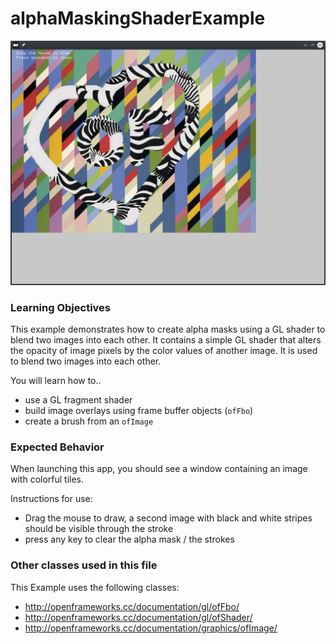 # alphaMaskingShaderExample

![Screenshot of alphaMaskingShaderExample](alphaMaskingShaderExample.png)

### Learning Objectives

This example demonstrates how to create alpha masks using a GL shader to blend two images into each other. It contains a simple GL shader that alters the opacity of image pixels by the color values of another image. It is used to blend two images into each other.

You will learn how to..
* use a GL fragment shader
* build image overlays using frame buffer objects (`ofFbo`)
* create a brush from an `ofImage`


### Expected Behavior

When launching this app, you should see a window containing an image with colorful tiles.

Instructions for use:

* Drag the mouse to draw, a second image with black and white stripes should be visible through the stroke
* press any key to clear the alpha mask / the strokes

### Other classes used in this file

This Example uses the following classes:

* http://openframeworks.cc/documentation/gl/ofFbo/
* http://openframeworks.cc/documentation/gl/ofShader/
* http://openframeworks.cc/documentation/graphics/ofImage/
